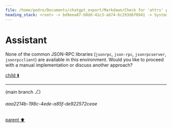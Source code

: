 ```yaml
---
file: /home/pedro/Documents/chatgpt_export/Markdown/Check for 'attrs' package..md
heading_stack: <root> -> bd9eea87-b0dd-41c3-ab74-6c293d6f0941 -> System -> ddd34f01-a564-4185-a4ca-fc6bf52c2a5b -> System -> aaa20153-27d7-424b-b1c4-04cec31ff68d -> User -> 4e0fdc8f-d7b1-4f61-a2f4-e0470137e4f3 -> Assistant -> a12c67fd-7b82-49b0-bd94-6a6ce28d1627 -> Tool -> b46be1ce-e266-443c-b4cb-a456823e9163 -> Assistant -> aaa2e1c7-5230-4a84-88b4-2c42eeecc6d4 -> User -> ecdff0e1-46c0-44be-9948-3ab96ed2f957 -> Assistant -> 07a9d1aa-a97f-4e54-b15d-82d68bcb3184 -> Tool -> cef5b42e-b058-4786-9b4d-3e03d92db2d5 -> Assistant
---
```

# Assistant

None of the common JSON-RPC libraries (`jsonrpc`, `json-rpc`, `jsonrpcserver`, `jsonrpcclient`) are available in this environment. Would you like to proceed with a manual implementation or discuss another approach?

[child ⬇️](#aaa2214b-198c-4ede-a85f-de922572ceae)

---

(main branch ⎇)
###### aaa2214b-198c-4ede-a85f-de922572ceae
[parent ⬆️](#cef5b42e-b058-4786-9b4d-3e03d92db2d5)
